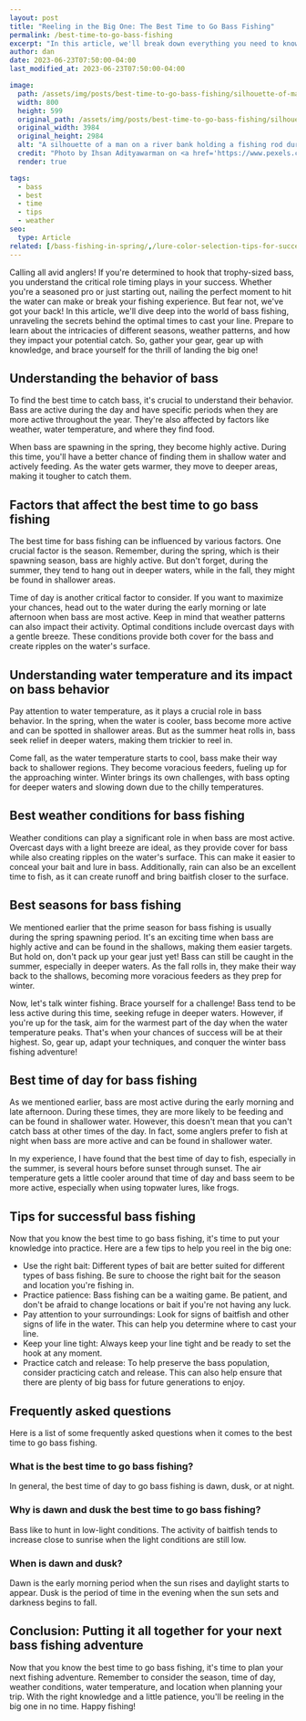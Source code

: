 ```yaml
---
layout: post
title: "Reeling in the Big One: The Best Time to Go Bass Fishing"
permalink: /best-time-to-go-bass-fishing
excerpt: "In this article, we'll break down everything you need to know about the best time to go bass fishing, including the different seasons and weather patterns that can impact your catch."
author: dan
date: 2023-06-23T07:50:00-04:00
last_modified_at: 2023-06-23T07:50:00-04:00

image:
  path: /assets/img/posts/best-time-to-go-bass-fishing/silhouette-of-man-holding-fishing-rod-during-sunset-12069878-800x599.webp
  width: 800
  height: 599
  original_path: /assets/img/posts/best-time-to-go-bass-fishing/silhouette-of-man-holding-fishing-rod-during-sunset-12069878.jpg
  original_width: 3984
  original_height: 2984
  alt: "A silhouette of a man on a river bank holding a fishing rod during sunset"
  credit: "Photo by Ihsan Adityawarman on <a href='https://www.pexels.com/photo/silhouette-of-man-holding-fishing-rod-during-sunset-12069878/'>Pexels.com</a>"
  render: true

tags:
  - bass
  - best
  - time
  - tips
  - weather
seo:
  type: Article
related: [/bass-fishing-in-spring/,/lure-color-selection-tips-for-successful-bass-fishing,/best-soft-plastic-baits-for-bass-fishing,]
---
```

Calling all avid anglers! If you're determined to hook that trophy-sized bass, you understand the critical role timing plays in your success. Whether you're a seasoned pro or just starting out, nailing the perfect moment to hit the water can make or break your fishing experience. But fear not, we've got your back! In this article, we'll dive deep into the world of bass fishing, unraveling the secrets behind the optimal times to cast your line. Prepare to learn about the intricacies of different seasons, weather patterns, and how they impact your potential catch. So, gather your gear, gear up with knowledge, and brace yourself for the thrill of landing the big one!

## Understanding the behavior of bass
To find the best time to catch bass, it's crucial to understand their behavior. Bass are active during the day and have specific periods when they are more active throughout the year. They're also affected by factors like weather, water temperature, and where they find food.

When bass are spawning in the spring, they become highly active. During this time, you'll have a better chance of finding them in shallow water and actively feeding. As the water gets warmer, they move to deeper areas, making it tougher to catch them.

## Factors that affect the best time to go bass fishing
The best time for bass fishing can be influenced by various factors. One crucial factor is the season. Remember, during the spring, which is their spawning season, bass are highly active. But don't forget, during the summer, they tend to hang out in deeper waters, while in the fall, they might be found in shallower areas.

Time of day is another critical factor to consider. If you want to maximize your chances, head out to the water during the early morning or late afternoon when bass are most active. Keep in mind that weather patterns can also impact their activity. Optimal conditions include overcast days with a gentle breeze. These conditions provide both cover for the bass and create ripples on the water's surface.

## Understanding water temperature and its impact on bass behavior
Pay attention to water temperature, as it plays a crucial role in bass behavior. In the spring, when the water is cooler, bass become more active and can be spotted in shallower areas. But as the summer heat rolls in, bass seek relief in deeper waters, making them trickier to reel in.

Come fall, as the water temperature starts to cool, bass make their way back to shallower regions. They become voracious feeders, fueling up for the approaching winter. Winter brings its own challenges, with bass opting for deeper waters and slowing down due to the chilly temperatures.

## Best weather conditions for bass fishing
Weather conditions can play a significant role in when bass are most active. Overcast days with a light breeze are ideal, as they provide cover for bass while also creating ripples on the water's surface. This can make it easier to conceal your bait and lure in bass. Additionally, rain can also be an excellent time to fish, as it can create runoff and bring baitfish closer to the surface.

## Best seasons for bass fishing
We mentioned earlier that the prime season for bass fishing is usually during the spring spawning period. It's an exciting time when bass are highly active and can be found in the shallows, making them easier targets. But hold on, don't pack up your gear just yet! Bass can still be caught in the summer, especially in deeper waters. As the fall rolls in, they make their way back to the shallows, becoming more voracious feeders as they prep for winter.

Now, let's talk winter fishing. Brace yourself for a challenge! Bass tend to be less active during this time, seeking refuge in deeper waters. However, if you're up for the task, aim for the warmest part of the day when the water temperature peaks. That's when your chances of success will be at their highest. So, gear up, adapt your techniques, and conquer the winter bass fishing adventure!

## Best time of day for bass fishing
As we mentioned earlier, bass are most active during the early morning and late afternoon. During these times, they are more likely to be feeding and can be found in shallower water. However, this doesn't mean that you can't catch bass at other times of the day. In fact, some anglers prefer to fish at night when bass are more active and can be found in shallower water.

In my experience, I have found that the best time of day to fish, especially in the summer, is several hours before sunset through sunset. The air temperature gets a little cooler around that time of day and bass seem to be more active, especially when using topwater lures, like frogs.

## Tips for successful bass fishing
Now that you know the best time to go bass fishing, it's time to put your knowledge into practice. Here are a few tips to help you reel in the big one:
- Use the right bait: Different types of bait are better suited for different types of bass fishing. Be sure to choose the right bait for the season and location you're fishing in.
- Practice patience: Bass fishing can be a waiting game. Be patient, and don't be afraid to change locations or bait if you're not having any luck.
- Pay attention to your surroundings: Look for signs of baitfish and other signs of life in the water. This can help you determine where to cast your line.
- Keep your line tight: Always keep your line tight and be ready to set the hook at any moment.
- Practice catch and release: To help preserve the bass population, consider practicing catch and release. This can also help ensure that there are plenty of big bass for future generations to enjoy.

## Frequently asked questions
Here is a list of some frequently asked questions when it comes to the best time to go bass fishing.

### What is the best time to go bass fishing?
In general, the best time of day to go bass fishing is dawn, dusk, or at night.

### Why is dawn and dusk the best time to go bass fishing?
Bass like to hunt in low-light conditions. The activity of baitfish tends to increase close to sunrise when the light conditions are still low.

### When is dawn and dusk?
Dawn is the early morning period when the sun rises and daylight starts to appear. Dusk is the period of time in the evening when the sun sets and darkness begins to fall.

## Conclusion: Putting it all together for your next bass fishing adventure
Now that you know the best time to go bass fishing, it's time to plan your next fishing adventure. Remember to consider the season, time of day, weather conditions, water temperature, and location when planning your trip. With the right knowledge and a little patience, you'll be reeling in the big one in no time. Happy fishing!